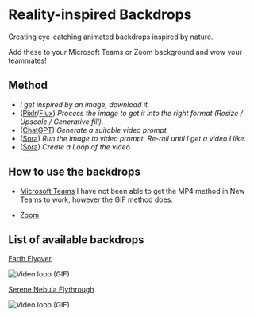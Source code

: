 # Reality-inspired Backdrops
Creating eye-catching animated backdrops inspired by nature.

Add these to your Microsoft Teams or Zoom background and wow your teammates!

## Method
- _I get inspired by an image, download it._
- ([Pixlr](https://pixlr.com)/[Flux](https://getimg.ai)) _Process the image to get it into the right format (Resize / Upscale / Generative fill)._
- ([ChatGPT](https://chatgpt.com/)) _Generate a suitable video prompt._
- ([Sora](https://sora.com/)) _Run the image to video prompt. Re-roll until I get a video I like._
- ([Sora](https://sora.com/)) _Create a Loop of the video._

## How to use the backdrops
- [Microsoft Teams](https://lazyadmin.nl/office-365/microsoft-teams-animated-background/)
I have not been able to get the MP4 method in New Teams to work, however the GIF method does.

- [Zoom](https://support.zoom.com/hc/en/article?id=zm_kb&sysparm_article=KB0060387)


## List of available backdrops
[Earth Flyover](./Earth-Flyover/readme.md)

![Video loop (GIF)](./Earth-Flyover/pettit-loop.gif)

[Serene Nebula Flythrough](./Serene-Nebula-Flythrough/readme.md)

![Video loop (GIF)](./Serene-Nebula-Flythrough/Serene-Nebula-Flythrough.gif)
